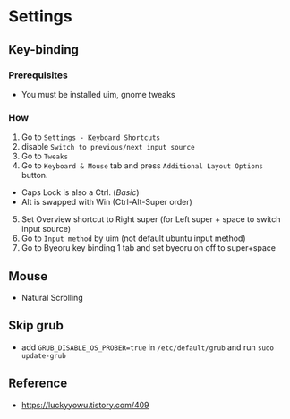 
# Settings
## Key-binding 
### Prerequisites
* You must be installed uim, gnome tweaks 

### How
1. Go to `Settings - Keyboard Shortcuts`
2. disable `Switch to previous/next input source`
3. Go to `Tweaks`
4. Go to `Keyboard & Mouse` tab and press `Additional Layout Options` button.
  * Caps Lock is also a Ctrl. (*Basic*)
  * Alt is swapped with Win (Ctrl-Alt-Super order)
5. Set Overview shortcut to Right super (for Left super + space to switch input source)
6. Go to `Input method` by uim (not default ubuntu input method)
7. Go to Byeoru key binding 1 tab and set byeoru on off to super+space


## Mouse
* Natural Scrolling

## Skip grub
* add `GRUB_DISABLE_OS_PROBER=true` in `/etc/default/grub` and run `sudo update-grub`

## Reference
* https://luckyyowu.tistory.com/409



